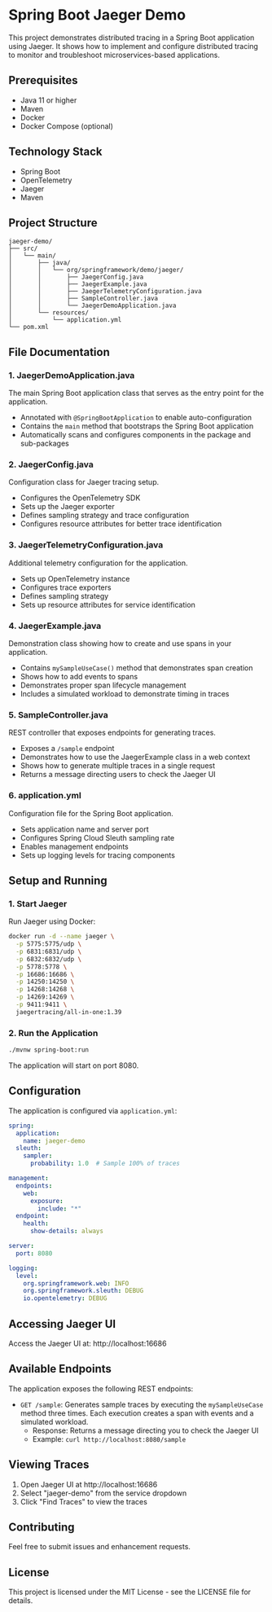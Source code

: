 # Spring Boot Jaeger Demo

This project demonstrates distributed tracing in a Spring Boot application using Jaeger. It shows how to implement and configure distributed tracing to monitor and troubleshoot microservices-based applications.

## Prerequisites

- Java 11 or higher
- Maven
- Docker
- Docker Compose (optional)

## Technology Stack

- Spring Boot
- OpenTelemetry
- Jaeger
- Maven

## Project Structure

```
jaeger-demo/
├── src/
│   └── main/
│       ├── java/
│       │   └── org/springframework/demo/jaeger/
│       │       ├── JaegerConfig.java
│       │       ├── JaegerExample.java
│       │       ├── JaegerTelemetryConfiguration.java
│       │       ├── SampleController.java
│       │       └── JaegerDemoApplication.java
│       └── resources/
│           └── application.yml
└── pom.xml
```

## File Documentation

### 1. JaegerDemoApplication.java
The main Spring Boot application class that serves as the entry point for the application.
- Annotated with `@SpringBootApplication` to enable auto-configuration
- Contains the `main` method that bootstraps the Spring Boot application
- Automatically scans and configures components in the package and sub-packages

### 2. JaegerConfig.java
Configuration class for Jaeger tracing setup.
- Configures the OpenTelemetry SDK
- Sets up the Jaeger exporter
- Defines sampling strategy and trace configuration
- Configures resource attributes for better trace identification

### 3. JaegerTelemetryConfiguration.java
Additional telemetry configuration for the application.
- Sets up OpenTelemetry instance
- Configures trace exporters
- Defines sampling strategy
- Sets up resource attributes for service identification

### 4. JaegerExample.java
Demonstration class showing how to create and use spans in your application.
- Contains `mySampleUseCase()` method that demonstrates span creation
- Shows how to add events to spans
- Demonstrates proper span lifecycle management
- Includes a simulated workload to demonstrate timing in traces

### 5. SampleController.java
REST controller that exposes endpoints for generating traces.
- Exposes a `/sample` endpoint
- Demonstrates how to use the JaegerExample class in a web context
- Shows how to generate multiple traces in a single request
- Returns a message directing users to check the Jaeger UI

### 6. application.yml
Configuration file for the Spring Boot application.
- Sets application name and server port
- Configures Spring Cloud Sleuth sampling rate
- Enables management endpoints
- Sets up logging levels for tracing components

## Setup and Running

### 1. Start Jaeger

Run Jaeger using Docker:

```bash
docker run -d --name jaeger \
  -p 5775:5775/udp \
  -p 6831:6831/udp \
  -p 6832:6832/udp \
  -p 5778:5778 \
  -p 16686:16686 \
  -p 14250:14250 \
  -p 14268:14268 \
  -p 14269:14269 \
  -p 9411:9411 \
  jaegertracing/all-in-one:1.39
```

### 2. Run the Application

```bash
./mvnw spring-boot:run
```

The application will start on port 8080.

## Configuration

The application is configured via `application.yml`:

```yaml
spring:
  application:
    name: jaeger-demo
  sleuth:
    sampler:
      probability: 1.0  # Sample 100% of traces

management:
  endpoints:
    web:
      exposure:
        include: "*"
  endpoint:
    health:
      show-details: always

server:
  port: 8080

logging:
  level:
    org.springframework.web: INFO
    org.springframework.sleuth: DEBUG
    io.opentelemetry: DEBUG
```

## Accessing Jaeger UI

Access the Jaeger UI at: http://localhost:16686

## Available Endpoints

The application exposes the following REST endpoints:

- `GET /sample`: Generates sample traces by executing the `mySampleUseCase` method three times. Each execution creates a span with events and a simulated workload.
  - Response: Returns a message directing you to check the Jaeger UI
  - Example: `curl http://localhost:8080/sample`

## Viewing Traces

1. Open Jaeger UI at http://localhost:16686
2. Select "jaeger-demo" from the service dropdown
3. Click "Find Traces" to view the traces

## Contributing

Feel free to submit issues and enhancement requests.

## License

This project is licensed under the MIT License - see the LICENSE file for details.
